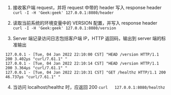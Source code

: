 1. 接收客户端 request，并将 request 中带的 header 写入 response header
    `curl -I -H 'Geek:geek' 127.0.0.1:8080/header`

2. 读取当前系统的环境变量中的 VERSION 配置，并写入 response header
 `curl -I -H 'Geek:geek' 127.0.0.1:8080/version`


3. Server 端记录访问日志包括客户端 IP，HTTP 返回码，输出到 server 端的标准输出

  ```
  127.0.0.1 - [Tue, 04 Jan 2022 22:10:00 CST] "HEAD /version HTTP/1.1 200 3.402µs "curl/7.61.1" "
  127.0.0.1 - [Tue, 04 Jan 2022 22:10:14 CST] "HEAD /version HTTP/1.1 200 3.364µs "curl/7.61.1" "
  127.0.0.1 - [Tue, 04 Jan 2022 22:10:31 CST] "GET /healthz HTTP/1.1 200 46.737µs "curl/7.61.1" "
  ```
  
4. 当访问 localhost/healthz 时，应返回 200
  `curl   127.0.0.1:8080/healthz`

